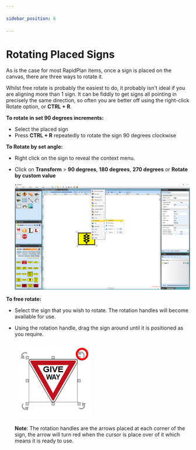 ```yaml
---

sidebar_position: 6

---
```

# Rotating Placed Signs

As is the case for most RapidPlan items, once a sign is placed on the canvas, there are three ways to rotate it.

Whilst free rotate is probably the easiest to do, it probably isn't ideal if you are aligning more than 1 sign. It
can be fiddly to get signs all pointing in precisely the same direction, so often you are better off using the
right-click Rotate option, or ****CTRL + R****.

**To rotate in set 90 degrees increments:**

- Select the placed sign
- Press ****CTRL + R**** repeatedly to rotate the sign 90 degrees clockwise

**To Rotate by set angle:**

- Right click on the sign to reveal the context menu.
- Click on **Transform** >  **90 degrees**, **180 degrees**, **270 degrees** or **Rotate by custom value**

    ![Rotate_90_Degrees_Sign_from_Context_Menu](./assets/Rotate_90_Degrees_Sign_from_Context_Menu.png)

**To free rotate:**

- Select the sign that you wish to rotate. The rotation handles will become available for use.
- Using the rotation handle, drag the sign around until it is positioned as you require.

    ![Rotation_Handles](./assets/Rotation_Handles.png)

    **Note**: The rotation handles are the arrows placed at each corner of the sign, the arrow will turn red when the cursor is place over of it which means it is ready to use.
